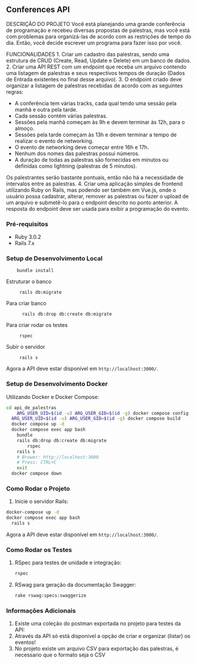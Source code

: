 ## Conferences API

DESCRIÇÃO DO PROJETO
Você está planejando uma grande conferência de programação e recebeu diversas propostas de
palestras, mas você está com problemas para organizá-las de acordo com as restrições de tempo
do dia. Então, você decide escrever um programa para fazer isso por você.

FUNCIONALIDADES
1.
Criar um cadastro das palestras, sendo uma estrutura de CRUD (Create, Read, Update
e Delete) em um banco de dados.
2.
Criar uma API REST com um endpoint que receba um arquivo contendo uma listagem de
palestras e seus respectivos tempos de duração (Dados de Entrada existentes no final
desse arquivo).
3.
O endpoint criado deve organizar a listagem de palestras recebidas de acordo com as
seguintes regras:

- A conferência tem várias tracks, cada qual tendo uma sessão pela manhã e outra
pela tarde.
- Cada sessão contém várias palestras.
- Sessões pela manhã começam às 9h e devem terminar às 12h, para o almoço.
- Sessões pela tarde começam às 13h e devem terminar a tempo de realizar o evento de networking.
- O evento de networking deve começar entre 16h e 17h.
- Nenhum dos nomes das palestras possui números.
- A duração de todas as palestras são fornecidas em minutos ou definidas como lightning (palestras de 5 minutos).

Os palestrantes serão bastante pontuais, então não há a necessidade de
intervalos entre as palestras.
4.
Criar uma aplicação simples de frontend utilizando Ruby on Rails, mas podendo ser
também em Vue.js, onde o usuário possa cadastrar, alterar, remover as palestras ou
fazer o upload de um arquivo e submetê-lo para o endpoint descrito no ponto
anterior. A resposta do endpoint deve ser usada para exibir a programação do evento.

### Pré-requisitos

- Ruby 3.0.2
- Rails 7.x

### Setup de Desenvolvimento Local

```
    bundle install
```

Estruturar o banco
```
     rails db:migrate
```

Para criar banco
```
      rails db:drop db:create db:migrate
```
Para criar rodar os testes
```
     rspec
```
Subir o servidor 
```
     rails s 
```
Agora a API deve estar disponível em `http://localhost:3000/`.
### Setup de Desenvolvimento Docker

Utilizando Docker e Docker Compose:

```sh
cd api_de_palestras
	ARG_USER_UID=$(id -u) ARG_USER_GID=$(id -g) docker compose config
  ARG_USER_UID=$(id -u) ARG_USER_GID=$(id -g) docker compose build
  docker compose up -d
  docker compose exec app bash
    bundle
    rails db:drop db:create db:migrate
		rspec
    rails s
    # Brower: http://localhost:3000
    # Press: CTRL+C
    exit
  docker compose down
```

### Como Rodar o Projeto

1. Inicie o servidor Rails:

```bash
docker-compose up -d
docker compose exec app bash
  rails s
```

Agora a API deve estar disponível em `http://localhost:3000/`.

### Como Rodar os Testes

1. RSpec para testes de unidade e integração:

    ```bash
    rspec
    ```

2. RSwag para geração da documentação Swagger:

    ```bash
    rake rswag:specs:swaggerize
    ```

### Informações Adicionais

1. Existe uma coleção do postman exportada no projeto para testes da API:
2. Através da API só está disponivel a opção de criar e organizar (listar) os eventos! 
3. No projeto existe um arquivo CSV para exportação das palestras, é necessario que o formato
seja o CSV